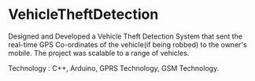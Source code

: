 # VehicleTheftDetection

Designed and Developed a Vehicle Theft Detection System that sent the real-time GPS Co-ordinates of the vehicle(if being robbed) to the owner's mobile. The project was
scalable to a range of vehicles.

Technology : C++, Arduino, GPRS Technology, GSM Technology.
